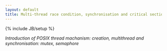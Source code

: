 ```yaml
---
layout: default 
title: Multi-thread race condition, synchronisation and critical section.
---
```

{% include JB/setup %}

<i>Introduction of POSIX thread machanism: creation, multithread and synchronisation: mutex, semaphore</i>
